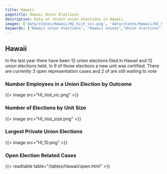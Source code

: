```yaml
---
title: Hawaii
pagetitle: Hawaii Union Elections
description: Data on recent union elections in Hawaii.
images: ['data/states/Hawaii/HI_hist_vic.png', 'data/states/Hawaii/HI_hist_size.png', 'data/states/Hawaii/HI_10.png']
keywords: ["Hawaii union elections", "Hawaii unions","Union elections"]
---
```

##  Hawaii

In the last year there have been 12 union elections filed in Hawaii and 12 union elections held. In 9 of those elections a new unit was certified. There are currently 3 open representation cases and 2 of are still waiting to vote

### Number Employees in a Union Election by Outcome
{{< image src="HI_hist_vic.png" >}}

### Number of Elections by Unit Size
{{< image src="HI_hist_size.png" >}}

### Largest Private Union Elections
{{< image src="HI_10.png" >}}

### Open Election Related Cases
{{< readtable table="/tables/Hawaii/open.html" >}}


